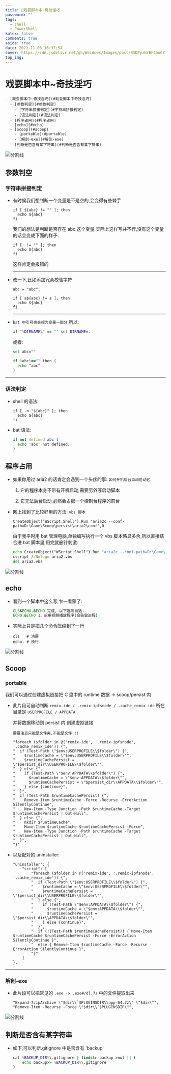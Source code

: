 ```yaml
---
title: 🥱戏耍脚本中~奇技淫巧
password: ""
tags:
  - shell
  - PowerShell
katex: false
comments: true
aside: true
date: 2021-11-03 16:37:54
cover: https://cdn.jsdelivr.net/gh/Weidows/Images/post/8SDPyzNrBF4hoGZ.png
top_img:
---
```


# 戏耍脚本中~奇技淫巧

<!--
 * @?: *********************************************************************
 * @Author: Weidows
 * @LastEditors: Weidows
 * @LastEditTime: 2022-02-23 03:23:29
 * @FilePath: \Blog-private\source\_posts\experience\shell\奇技淫巧.md
 * @Description:
 * @!: *********************************************************************
-->

```pullquote mindmap mindmap-md
- [戏耍脚本中~奇技淫巧](#戏耍脚本中奇技淫巧)
  - [参数判空](#参数判空)
    - [字符串拼接判定](#字符串拼接判定)
    - [语法判定](#语法判定)
  - [程序占用](#程序占用)
  - [echo](#echo)
  - [Scoop](#scoop)
    - [portable](#portable)
    - [解剖-exe](#解剖-exe)
  - [判断是否含有某字符串](#判断是否含有某字符串)
```

<a>![分割线](https://cdn.jsdelivr.net/gh/Weidows/Images/img/divider.png)</a>

## 参数判空

### 字符串拼接判定

- 有时候我们想判断一个变量是不是空的,会变得有些棘手

  ```shell
  if [ ${abc} != "" ]; then
    echo ${abc}
  fi
  ```

  我们的想法是判断是否存在 abc 这个变量,实际上这样写并不行,没有这个变量的话会变成下面的样子:

  ```shell
  if [  != "" ]; then
    echo ${abc}
  fi
  ```

  这样肯定会报错的

  ***

- 改一下,比如添加冗余校验字符

  ```shell
  abc = "abc";

  if [ a${abc} != a ]; then
    echo ${abc}
  fi
  ```

  ***

- `bat 中引号也会视为变量一部分`,所以:

  ```bat
  if "%DIRNAME%" == "" set DIRNAME=.
  ```

  或者:

  ```bat
  set abc=""

  if %abc%=="" then (
    echo "abc"
  )
  ```

---

### 语法判定

- shell 的语法:

  ```shell
  if [ -n "${abc}" ]; then
    echo ${abc}
  fi
  ```

- bat 语法:

  ```bat
  if not defined abc (
    echo 'abc' not defined.
  )
  ```

## 程序占用

- 如果你用过 aria2 的话肯定会遇到一个头疼的事: `如何开机后台自动启动它`

  1. 它的程序本身不带有开机启动,需要另外写启动脚本

  2. 它无法后台启动,必然会占据一个控制台程序的前台

- 网上找到了比较好用的方法: `vbs 脚本`

  ```vbs
  CreateObject("WScript.Shell").Run "aria2c --conf-path=D:\Game\Scoop\persist\aria2\conf",0
  ```

  由于我平时用 bat 管理电脑,单独编写执行一个 vbs 脚本略显多余,所以直接结合进 bat 脚本里,用完就删针刺激:

  ```bat
  echo CreateObject("WScript.Shell").Run "aria2c --conf-path=D:\Game\Scoop\persist\aria2\conf",0 > aria2.vbs
  cscript //Nologo aria2.vbs
  del aria2.vbs
  ```

<a>![分割线](https://cdn.jsdelivr.net/gh/Weidows/Images/img/divider.png)</a>

## echo

- 看到一个脚本中这么写,乍一看蒙了:

  ```bat
  CLS&ECHO.&ECHO 完成, 以下选项自选：
  ECHO.&ECHO 1、启用视频播放程序(会驻留进程)
  ```

- 实际上只是把几个命令压缩到了一行

  ```
  cls   # 清屏
  echo. # 换行
  ```

<a>![分割线](https://cdn.jsdelivr.net/gh/Weidows/Images/img/divider.png)</a>

## Scoop

### portable

我们可以通过创建虚拟链接把 C 盘中的 runtime 数据 -> scoop/persist 内

- 此片段可自动判断 `remix-ide / .remix-ipfsnode / .cache_remix_ide` 所在目录是 `USERPROFILE / APPDATA`

  并将数据移动到 persist 内,创建虚拟链接

  `需要注意只能是文件夹,不能是文件!!!`

  ```
  "foreach ($folder in @('remix-ide', '.remix-ipfsnode', '.cache_remix_ide')) {",
  "  if (Test-Path \"$env:USERPROFILE\\$folder\") {",
  "    $runtimeCache = \"$env:USERPROFILE\\$folder\"",
  "    $runtimeCachePersist = \"$persist_dir\\USERPROFILE\\$folder\"",
  "  } else {",
  "    if (Test-Path \"$env:APPDATA\\$folder\") {",
  "      $runtimeCache = \"$env:APPDATA\\$folder\"",
  "      $runtimeCachePersist = \"$persist_dir\\APPDATA\\$folder\"",
  "    } else {continue}",
  "  }",
  "  if (Test-Path $runtimeCachePersist) {",
  "    Remove-Item $runtimeCache -Force -Recurse -ErrorAction SilentlyContinue",
  "    New-Item -Type Junction -Path $runtimeCache -Target $runtimeCachePersist | Out-Null",
  "  } else {",
  "    mkdir $runtimeCache",
  "    Move-Item $runtimeCache $runtimeCachePersist -Force",
  "    New-Item -Type Junction -Path $runtimeCache -Target $runtimeCachePersist | Out-Null",
  "  }",
  "}"
  ```

- 以及配对的 uninstaller:

  ```
  "uninstaller": {
      "script": [
          "foreach ($folder in @('remix-ide', '.remix-ipfsnode', '.cache_remix_ide')) {",
          "  if (Test-Path \"$env:USERPROFILE\\$folder\") {",
          "    $runtimeCache = \"$env:USERPROFILE\\$folder\"",
          "    $runtimeCachePersist = \"$persist_dir\\USERPROFILE\\$folder\"",
          "  } else {",
          "    if (Test-Path \"$env:APPDATA\\$folder\") {",
          "      $runtimeCache = \"$env:APPDATA\\$folder\"",
          "      $runtimeCachePersist = \"$persist_dir\\APPDATA\\$folder\"",
          "    } else {continue}",
          "  }",
          "  if (!(Test-Path $runtimeCachePersist)) { Move-Item $runtimeCache $runtimeCachePersist -Force -ErrorAction SilentlyContinue }",
          "  else { Remove-Item $runtimeCache -Force -Recurse -ErrorAction SilentlyContinue }",
          "}"
      ]
  },
  ```

---

### 解剖-exe

- 此片段可以把常见的 `.exe -> .exe#/dl.7z` 中的文件提取出来

  ```
  "Expand-7zipArchive \"$dir\\`$PLUGINSDIR\\app-64.7z\" \"$dir\"",
  "Remove-Item -Recurse -Force \"$dir\\`$PLUGINSDIR\"",
  ```

<a>![分割线](https://cdn.jsdelivr.net/gh/Weidows/Images/img/divider.png)</a>

## 判断是否含有某字符串

- 如下,可以判断.gitignore 中是否含有 'backup'

  ```bat
  cat %BACKUP_DIR%\.gitignore | findstr backup >nul || (
      echo backup>> %BACKUP_DIR%\.gitignore
  )
  ```
